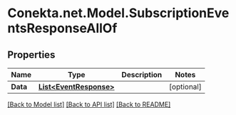 # Conekta.net.Model.SubscriptionEventsResponseAllOf

## Properties

Name | Type | Description | Notes
------------ | ------------- | ------------- | -------------
**Data** | [**List&lt;EventResponse&gt;**](EventResponse.md) |  | [optional] 

[[Back to Model list]](../README.md#documentation-for-models) [[Back to API list]](../README.md#documentation-for-api-endpoints) [[Back to README]](../README.md)

